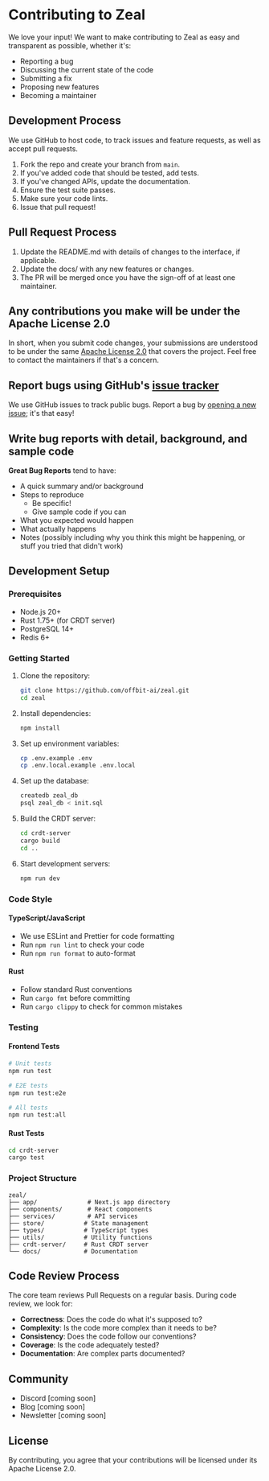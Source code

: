 # Contributing to Zeal

We love your input! We want to make contributing to Zeal as easy and transparent as possible, whether it's:

- Reporting a bug
- Discussing the current state of the code
- Submitting a fix
- Proposing new features
- Becoming a maintainer

## Development Process

We use GitHub to host code, to track issues and feature requests, as well as accept pull requests.

1. Fork the repo and create your branch from `main`.
2. If you've added code that should be tested, add tests.
3. If you've changed APIs, update the documentation.
4. Ensure the test suite passes.
5. Make sure your code lints.
6. Issue that pull request!

## Pull Request Process

1. Update the README.md with details of changes to the interface, if applicable.
2. Update the docs/ with any new features or changes.
3. The PR will be merged once you have the sign-off of at least one maintainer.

## Any contributions you make will be under the Apache License 2.0

In short, when you submit code changes, your submissions are understood to be under the same [Apache License 2.0](LICENSE) that covers the project. Feel free to contact the maintainers if that's a concern.

## Report bugs using GitHub's [issue tracker](https://github.com/offbit-ai/zeal/issues)

We use GitHub issues to track public bugs. Report a bug by [opening a new issue](https://github.com/offbit-ai/zeal/issues/new); it's that easy!

## Write bug reports with detail, background, and sample code

**Great Bug Reports** tend to have:

- A quick summary and/or background
- Steps to reproduce
  - Be specific!
  - Give sample code if you can
- What you expected would happen
- What actually happens
- Notes (possibly including why you think this might be happening, or stuff you tried that didn't work)

## Development Setup

### Prerequisites

- Node.js 20+
- Rust 1.75+ (for CRDT server)
- PostgreSQL 14+
- Redis 6+

### Getting Started

1. Clone the repository:

   ```bash
   git clone https://github.com/offbit-ai/zeal.git
   cd zeal
   ```

2. Install dependencies:

   ```bash
   npm install
   ```

3. Set up environment variables:

   ```bash
   cp .env.example .env
   cp .env.local.example .env.local
   ```

4. Set up the database:

   ```bash
   createdb zeal_db
   psql zeal_db < init.sql
   ```

5. Build the CRDT server:

   ```bash
   cd crdt-server
   cargo build
   cd ..
   ```

6. Start development servers:
   ```bash
   npm run dev
   ```

### Code Style

#### TypeScript/JavaScript

- We use ESLint and Prettier for code formatting
- Run `npm run lint` to check your code
- Run `npm run format` to auto-format

#### Rust

- Follow standard Rust conventions
- Run `cargo fmt` before committing
- Run `cargo clippy` to check for common mistakes

### Testing

#### Frontend Tests

```bash
# Unit tests
npm run test

# E2E tests
npm run test:e2e

# All tests
npm run test:all
```

#### Rust Tests

```bash
cd crdt-server
cargo test
```

### Project Structure

```
zeal/
├── app/              # Next.js app directory
├── components/       # React components
├── services/         # API services
├── store/           # State management
├── types/           # TypeScript types
├── utils/           # Utility functions
├── crdt-server/     # Rust CRDT server
└── docs/            # Documentation
```

## Code Review Process

The core team reviews Pull Requests on a regular basis. During code review, we look for:

- **Correctness**: Does the code do what it's supposed to?
- **Complexity**: Is the code more complex than it needs to be?
- **Consistency**: Does the code follow our conventions?
- **Coverage**: Is the code adequately tested?
- **Documentation**: Are complex parts documented?

## Community

- Discord [coming soon]
- Blog [coming soon]
- Newsletter [coming soon]

## License

By contributing, you agree that your contributions will be licensed under its Apache License 2.0.
